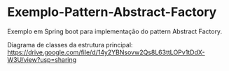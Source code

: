 # Exemplo-Pattern-Abstract-Factory

Exemplo em Spring boot para implementação do pattern Abstract Factory.

Diagrama de classes da estrutura principal: https://drive.google.com/file/d/14y2YBNsovw2Qs8L63ttLOPv1tDdX-W3U/view?usp=sharing
